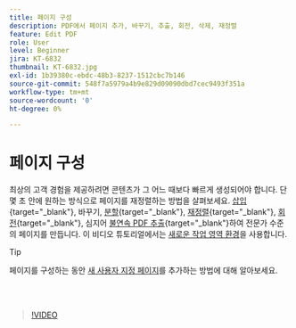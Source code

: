 ```yaml
---
title: 페이지 구성
description: PDF에서 페이지 추가, 바꾸기, 추출, 회전, 삭제, 재정렬
feature: Edit PDF
role: User
level: Beginner
jira: KT-6832
thumbnail: KT-6832.jpg
exl-id: 1b39380c-ebdc-48b3-8237-1512cbc7b146
source-git-commit: 548f7a5979a4b9e829d09090dbd7cec9493f351a
workflow-type: tm+mt
source-wordcount: '0'
ht-degree: 0%

---
```


# 페이지 구성

최상의 고객 경험을 제공하려면 콘텐츠가 그 어느 때보다 빠르게 생성되어야 합니다. 단 몇 초 안에 원하는 방식으로 페이지를 재정렬하는 방법을 살펴보세요. [삽입](https://www.adobe.com/kr/acrobat/online/add-pages-to-pdf.html){target="_blank"}, 바꾸기, [분할](https://www.adobe.com/kr/acrobat/online/split-pdf.html){target="_blank"}, [재정렬](https://www.adobe.com/kr/acrobat/online/rearrange-pdf.html){target="_blank"}, [회전](https://www.adobe.com/kr/acrobat/online/rotate-pdf.html){target="_blank"}, 심지어 [불연속 PDF 추출](https://www.adobe.com/kr/acrobat/online/extract-pdf-pages.html){target="_blank"}하여 전문가 수준의 페이지를 만듭니다. 이 비디오 튜토리얼에서는 [새로운 작업 영역 환경](new-workspace.md)을 사용합니다.

>[!TIP]
>
>페이지를 구성하는 동안 [새 사용자 지정 페이지](add-custom-page.md)를 추가하는 방법에 대해 알아보세요.

<br> 

>[!VIDEO](https://video.tv.adobe.com/v/3409022?quality=12&learn=on&hidetitle=true)